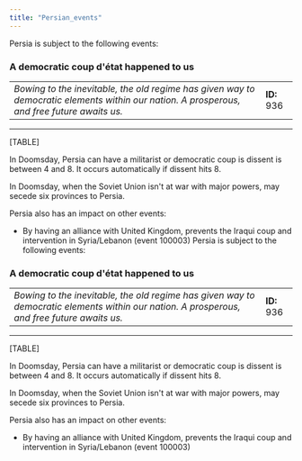 ```yaml
---
title: "Persian_events"
---
```


Persia is subject to the following events:

###    A democratic coup d'état happened to us 

|                                                                                                                                             |             |
|---------------------------------------------------------------------------------------------------------------------------------------------|-------------|
| *Bowing to the inevitable, the old regime has given way to democratic elements within our nation. A prosperous, and free future awaits us.* | **ID:** 936 |

------------------------------------------------------------------------

[TABLE]

  
In Doomsday, Persia can have a militarist or democratic coup is dissent
is between 4 and 8. It occurs automatically if dissent hits 8.

In Doomsday, when the Soviet Union isn't at war with major powers, may
secede six provinces to Persia.

Persia also has an impact on other events:

-   By having an alliance with United Kingdom, prevents the Iraqui coup
    and intervention in Syria/Lebanon (event 100003)
Persia is subject to the following events:

###    A democratic coup d'état happened to us 

|                                                                                                                                             |             |
|---------------------------------------------------------------------------------------------------------------------------------------------|-------------|
| *Bowing to the inevitable, the old regime has given way to democratic elements within our nation. A prosperous, and free future awaits us.* | **ID:** 936 |

------------------------------------------------------------------------

[TABLE]

  
In Doomsday, Persia can have a militarist or democratic coup is dissent
is between 4 and 8. It occurs automatically if dissent hits 8.

In Doomsday, when the Soviet Union isn't at war with major powers, may
secede six provinces to Persia.

Persia also has an impact on other events:

-   By having an alliance with United Kingdom, prevents the Iraqui coup
    and intervention in Syria/Lebanon (event 100003)

